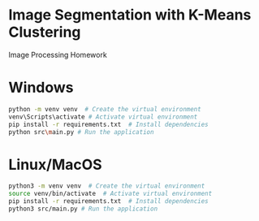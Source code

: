 # Image Segmentation with K-Means Clustering

Image Processing Homework

# Windows

```bash
python -m venv venv  # Create the virtual environment
venv\Scripts\activate # Activate virtual environment
pip install -r requirements.txt  # Install dependencies
python src\main.py # Run the application
```

# Linux/MacOS

```bash
python3 -m venv venv  # Create the virtual environment
source venv/bin/activate  # Activate virtual environment
pip install -r requirements.txt  # Install dependencies
python3 src/main.py # Run the application
```
